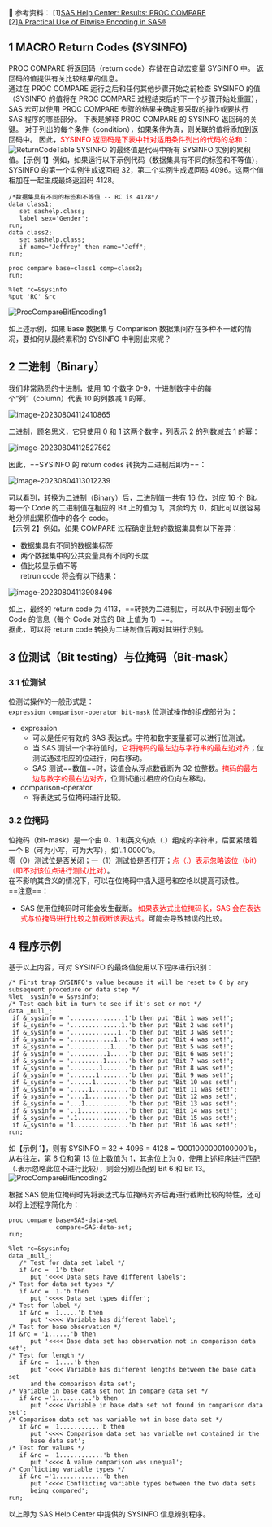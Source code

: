 📗 参考资料：
\[1\][SAS Help Center: Results: PROC COMPARE](https://documentation.sas.com/doc/en/pgmsascdc/9.4_3.5/proc/n1jbbrf1tztya8n1tju77t35dej9.htm)  
\[2\][A Practical Use of Bitwise Encoding in SAS® ](https://www.lexjansen.com/pharmasug-cn/2019/AD/Pharmasug-China-2019-AD61.pdf)

## 1 MACRO Return Codes (SYSINFO)

PROC COMPARE 将返回码（return code）存储在自动宏变量 SYSINFO 中。 返回码的值提供有关比较结果的信息。  
通过在 PROC COMPARE 运行之后和任何其他步骤开始之前检查 SYSINFO 的值（SYSINFO 的值将在 PROC COMPARE 过程结束后的下一个步骤开始处重置），SAS 宏可以使用 PROC COMPARE 步骤的结果来确定要采取的操作或要执行 SAS 程序的哪些部分。
下表是解释 PROC COMPARE 的 SYSINFO 返回码的关键。 对于列出的每个条件（condition），如果条件为真，则关联的值将添加到返回码中。 因此，<font color = #ff0000>SYSINFO 返回码是下表中针对适用条件列出的代码的总和</font>：  
![ReturnCodeTable](./assets/ReturnCodeTable.png)
SYSINFO 的最终值是代码中所有 SYSINFO 实例的累积值。【示例 1】例如，如果运行以下示例代码（数据集具有不同的标签和不等值），SYSINFO 的第一个实例生成返回码 32，第二个实例生成返回码 4096。这两个值相加在一起生成最终返回码 4128。

```SAS
/*数据集具有不同的标签和不等值 -- RC is 4128*/
data class1;
   set sashelp.class;
   label sex='Gender';
run;
data class2;
   set sashelp.class;
   if name="Jeffrey" then name="Jeff";
run;

proc compare base=class1 comp=class2;
run;

%let rc=&sysinfo
%put 'RC' &rc
```

![ProcCompareBitEncoding1](./assets/ProcCompareBitEncoding1.png)

如上述示例，如果 Base 数据集与 Comparison 数据集间存在多种不一致的情况，要如何从最终累积的 SYSINFO 中判别出来呢？

## 2 二进制（Binary）

我们非常熟悉的十进制，使用 10 个数字 0-9，十进制数字中的每个“列”（column）代表 10 的列数减 1 的幂。

![image-20230804112410865](./assets/image-20230804112410865.png)

二进制，顾名思义，它只使用 0 和 1 这两个数字，列表示 2 的列数减去 1 的幂：

![image-20230804112527562](./assets/image-20230804112527562.png)

因此，==SYSINFO 的 return codes 转换为二进制后即为==：

![image-20230804113012239](./assets/image-20230804113012239.png)

可以看到，转换为二进制（Binary）后，二进制值一共有 16 位，对应 16 个 Bit。每一个 Code 的二进制值在相应的 Bit 上的值为 1，其余均为 0，如此可以很容易地分辨出累积值中的各个 code。  
【示例 2】例如，如果 COMPARE 过程确定比较的数据集具有以下差异：

- 数据集具有不同的数据集标签
- 两个数据集中的公共变量具有不同的长度
- 值比较显示值不等  
  retrun code 将会有以下结果：

![image-20230804113908496](./assets/image-20230804113908496.png)

如上，最终的 return code 为 4113，==转换为二进制后，可以从中识别出每个 Code 的信息（每个 Code 对应的 Bit 上值为 1）==。  
据此，可以将 return code 转换为二进制值后再对其进行识别。

## 3 位测试（Bit testing）与位掩码（Bit-mask）

### 3.1 位测试

位测试操作的一般形式是：  
`expression comparison-operator bit-mask`
位测试操作的组成部分为：

- expression
  - 可以是任何有效的 SAS 表达式。字符和数字变量都可以进行位测试。
  - 当 SAS 测试一个字符值时，<font color = #ff0000>它将掩码的最左边与字符串的最左边对齐</font>；位测试通过相应的位进行，向右移动。
  - SAS 测试==数值==时，该值会从浮点数截断为 32 位整数。<font color = #ff0000>掩码的最右边与数字的最右边对齐</font>，位测试通过相应的位向左移动。
- comparison-operator
  - 将表达式与位掩码进行比较。

### 3.2 位掩码

位掩码（bit-mask）是一个由 0、1 和英文句点（.）组成的字符串，后面紧跟着一个 B（可为小写，可为大写），如'..1.0000’b。  
零（0）测试位是否关闭；一（1）测试位是否打开；<font color = #ff0000>点（.）表示忽略该位（bit）（即不对该位点进行测试/比对）</font>。  
在不影响其含义的情况下，可以在位掩码中插入逗号和空格以提高可读性。  
==注意==：

- SAS 使用位掩码时可能会发生截断。 <font color = #ff0000>如果表达式比位掩码长，SAS 会在表达式与位掩码进行比较之前截断该表达式。</font>可能会导致错误的比较。

## 4 程序示例

基于以上内容，可对 SYSINFO 的最终值使用以下程序进行识别：

```SAS
/* First trap SYSINFO's value because it will be reset to 0 by any subsequent procedure or data step */
%let _sysinfo = &sysinfo;
/* Test each bit in turn to see if it's set or not */
data _null_;
 if &_sysinfo = '...............1'b then put 'Bit 1 was set!';
 if &_sysinfo = '..............1.'b then put 'Bit 2 was set!';
 if &_sysinfo = '.............1..'b then put 'Bit 3 was set!';
 if &_sysinfo = '............1...'b then put 'Bit 4 was set!';
 if &_sysinfo = '...........1....'b then put 'Bit 5 was set!';
 if &_sysinfo = '..........1.....'b then put 'Bit 6 was set!';
 if &_sysinfo = '.........1......'b then put 'Bit 7 was set!';
 if &_sysinfo = '........1.......'b then put 'Bit 8 was set!';
 if &_sysinfo = '.......1........'b then put 'Bit 9 was set!';
 if &_sysinfo = '......1.........'b then put 'Bit 10 was set!';
 if &_sysinfo = '.....1..........'b then put 'Bit 11 was set!';
 if &_sysinfo = '....1...........'b then put 'Bit 12 was set!';
 if &_sysinfo = '...1............'b then put 'Bit 13 was set!';
 if &_sysinfo = '..1.............'b then put 'Bit 14 was set!';
 if &_sysinfo = '.1..............'b then put 'Bit 15 was set!';
 if &_sysinfo = '1...............'b then put 'Bit 16 was set!';
run;
```

如【示例 1】，则有 SYSINFO = 32 + 4096 = 4128 = ‘0001000000100000’b，从右往左，第 6 位和第 13 位上数值为 1，其余位上为 0，使用上述程序进行匹配（.表示忽略此位不进行比较），则会分别匹配到 Bit 6 和 Bit 13。  
![ProcCompareBitEncoding2](./assets/ProcCompareBitEncoding2.png)

根据 SAS 使用位掩码时先将表达式与位掩码对齐后再进行截断比较的特性，还可以将上述程序简化为：

```SAS
proc compare base=SAS-data-set
             compare=SAS-data-set;
run;

%let rc=&sysinfo;
data _null_;
   /* Test for data set label */
   if &rc = '1'b then
      put '<<<< Data sets have different labels';
/* Test for data set types */
   if &rc = '1.'b then
      put '<<<< Data set types differ';
/* Test for label */
   if &rc = '1.....'b then
      put '<<<< Variable has different label';
/* Test for base observation */
if &rc = '1......'b then
      put '<<<< Base data set has observation not in comparison data set';
/* Test for length */
   if &rc = '1....'b then
      put '<<<< Variable has different lengths between the base data set
      and the comparison data set';
/* Variable in base data set not in compare data set */
   if &rc ='1..........'b then
      put '<<<< Variable in base data set not found in comparison data set';
/* Comparison data set has variable not in base data set */
   if &rc = '1...........'b then
      put '<<<< Comparison data set has variable not contained in the
      base data set';
/* Test for values */
   if &rc = '1............'b then
      put '<<<< A value comparison was unequal';
/* Conflicting variable types */
   if &rc ='1.............'b then
      put '<<<< Conflicting variable types between the two data sets
      being compared';
run;
```

以上即为 SAS Help Center 中提供的 SYSINFO 信息辨别程序。
